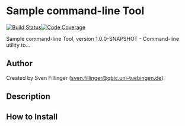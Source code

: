 # Sample command-line Tool

[![Build Status](https://travis-ci.com/qbicsoftware/sample-status-updater-cli.svg?branch=development)](https://travis-ci.com/qbicsoftware/sample-status-updater-cli)[![Code Coverage]( https://codecov.io/gh/qbicsoftware/sample-status-updater-cli/branch/development/graph/badge.svg)](https://codecov.io/gh/qbicsoftware/sample-status-updater-cli)

Sample command-line Tool, version 1.0.0-SNAPSHOT - Command-line utility to...

## Author
Created by Sven Fillinger (sven.fillinger@qbic.uni-tuebingen.de).

## Description

## How to Install
